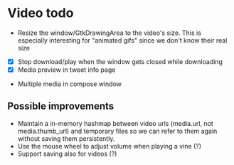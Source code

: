 



# Video todo

 - Resize the window/GtkDrawingArea to the video's size. This
   is especially interesting for "animated gifs" since we don't
   know their real size
 - [x] Stop download/play when the window gets closed while downloading
 - [x] Media preview in tweet info page
 - Multiple media in compose window


## Possible improvements

 - Maintain a in-memory hashmap between video urls (media.url, not media.thumb\_url)
   and temporary files so we can refer to them again without saving them persistently.
 - Use the mouse wheel to adjust volume when playing a vine (?)
 - Support saving also for videos (?)
